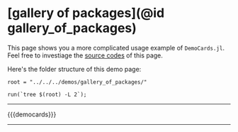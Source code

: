 # [gallery of packages](@id gallery_of_packages)

This page shows you a more complicated usage example of `DemoCards.jl`. Feel
free to investiage the [source codes](https://github.com/johnnychen94/DemoCards.jl/tree/master/docs/demos/gallery_of_packages)
of this page.

Here's the folder structure of this demo page:

```@setup gallery_of_packages
root = "../../../demos/gallery_of_packages/"
```

```@repl gallery_of_packages
run(`tree $(root) -L 2`);
```



---

{{{democards}}}

---
